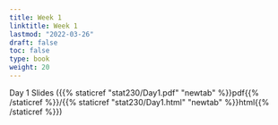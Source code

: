 ```yaml
---
title: Week 1 
linktitle: Week 1
lastmod: "2022-03-26"
draft: false  
toc: false  
type: book  
weight: 20
---
```



Day 1 Slides ({{% staticref "stat230/Day1.pdf" "newtab" %}}pdf{{% /staticref %}}/{{% staticref "stat230/Day1.html" "newtab" %}}html{{% /staticref %}})

